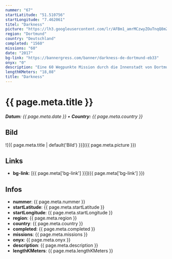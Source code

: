 ```yaml
---
nummer: "67"
startLatitude: "51.510756"
startLongitude: "7.462061"
titel: "Darkness"
picture: "https://lh3.googleusercontent.com/lr/AFBm1_amrMCzwyZOuTnqQ8mZ_3Toga4StKLBEeJZHDt3Vrg7HnysmwjyHE8HGU5tnAxB8GarDr2UWaryaj1lKLpQkEjiKil9CnFhltp2tdHHbDxS4rZZIf_kcXllcKD1ighkz0J_zj8UMcLTH91tfzkpfwPyVwuWfUw8MwEC8Fvf90vyuUteGXcQitYKtBYfWxkrharMgWgFckW1R4N0E6x6gvkL-DgStfxCtau1a96DaeXagecAYDOGBQL8sWI06hYsggEjP7OJf8_1q2fe1THbN9Ym1xM2dcwVwuo9xNzjuioPiDUrbkHkyA9882jG86bHDYTRRENDxBwhA2A8Xqg00UKLPx-bwFCIUvE05HdKtKUYqCavX6945fPRxYpN-Lml-JeAztBekXXywgj6zkksQMgRfogcEqWhcDREsWYFk1t-QCmxk5Xd8w4sHJdcqblBh6ZFzRKE7d7vhWt78Bu-4edAhCpG3iY_3cnp1W_slgQ_LJ2zR9z0KuMBRRGNOhBJAoiJMSyIOb1cIBUBJ5g7T0ML10hJt-hn42WixFq3txzta20bGlY2wHNCir1BUAwPhEyH227o_wtTrcwDoL5BnkgazsSHr2O93jqc3PEuMrqdmrmfJ8ctUoHhoPpFgtjoqM53-lexLRUa9SmPOgILTI2GNUjWnNeJ2hEMg3ssa_RHIgdm15wCuf9O3x0940WEQyQzcHI8WShJs848TKNHALbJWjPuY4aur7hkN84GIJSy6DryTTSnXdlfOKp5F-D0D2uKgt3xRC37I9sw_0rRLXIsk0Ecx0NbJe9k-nY1qSBkSZh-S1YRRVTNNG0bZxADIiXUwSNE4IiApUDSvCskCxbfQoGmSNSqXOBi"
region: "Dortmund"
country: "Deutschland"
completed: "1560"
missions: "60"
date: "2017"
bg-link: "https://bannergress.com/banner/darkness-de-dortmund-eb33"
onyx: "0"
description: "Eine 60 Wegpunkte Mission durch die Innenstadt von Dortmund. Die Mission startet am Opernhaus."
lengthKMeters: "18,08"
title: "Darkness"
---
```


# {{ page.meta.title }}
_**Datum:** {{ page.meta.date }} • **Country:** {{ page.meta.country }}_

## Bild
![{{ page.meta.title | default('Bild') }}]({{ page.meta.picture }})

## Links
- **bg-link**: [{{ page.meta['bg-link'] }}]({{ page.meta['bg-link'] }})

## Infos
- **nummer**: {{ page.meta.nummer }}
- **startLatitude**: {{ page.meta.startLatitude }}
- **startLongitude**: {{ page.meta.startLongitude }}
- **region**: {{ page.meta.region }}
- **country**: {{ page.meta.country }}
- **completed**: {{ page.meta.completed }}
- **missions**: {{ page.meta.missions }}
- **onyx**: {{ page.meta.onyx }}
- **description**: {{ page.meta.description }}
- **lengthKMeters**: {{ page.meta.lengthKMeters }}

